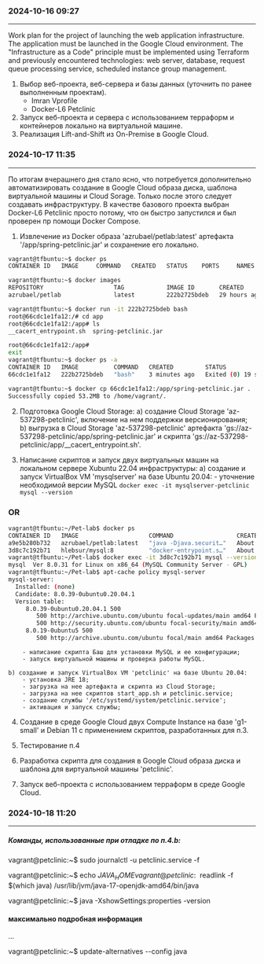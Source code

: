 ### 2024-10-16    09:27
-----------------------

Work plan for the project of launching the web application infrastructure.
The application must be launched in the Google Cloud environment.
The "Infrastructure as a Code" principle must be implemented using Terraform and previously encountered technologies: web server, database, request queue processing service, scheduled instance group management.

1. Выбор веб-проекта, веб-сервера и базы данных (уточнить по ранее выполненным проектам).
    - Imran Vprofile
    - Docker-L6 Petclinic
2. Запуск веб-проекта и сервера с использованием терраформ и контейнеров локально на виртуальной машине.
3. Реализация Lift-and-Shift из On-Premise в Google Cloud.



### 2024-10-17  11:35
---------------------

По итогам вчерашнего дня стало ясно, что потребуется дополнительно автоматизировать создание в Google Cloud образа диска, шаблона виртуальной машины и Cloud Sorage. Только после этого следует создавать инфраструктуру.
В качестве базового проекта выбран Docker-L6 Petclinic просто потому, что он быстро запустился и был проверен пр помощи Docker Compose.


1. Извлечение из Docker образа 'azrubael/petlab:latest' артефакта '/app/spring-petclinic.jar' и сохранение его локально.

```bash
vagrant@tfbuntu:~$ docker ps
CONTAINER ID   IMAGE     COMMAND   CREATED   STATUS    PORTS     NAMES

vagrant@tfbuntu:~$ docker images
REPOSITORY                    TAG            IMAGE ID       CREATED         SIZE
azrubael/petlab               latest         222b2725bdeb   29 hours ago    373MB

vagrant@tfbuntu:~$ docker run -it 222b2725bdeb bash
root@66cdc1e1fa12:/# cd app
root@66cdc1e1fa12:/app# ls
__cacert_entrypoint.sh  spring-petclinic.jar

root@66cdc1e1fa12:/app# 
exit
vagrant@tfbuntu:~$ docker ps -a
CONTAINER ID   IMAGE          COMMAND   CREATED         STATUS                      PORTS     NAMES
66cdc1e1fa12   222b2725bdeb   "bash"    3 minutes ago   Exited (0) 19 seconds ago             tender_bouman

vagrant@tfbuntu:~$ docker cp 66cdc1e1fa12:/app/spring-petclinic.jar .
Successfully copied 53.2MB to /home/vagrant/.
```


2. Подготовка Google Cloud Storage:
    a) создание Cloud Storage 'az-537298-petclinic', включение на нем поддержки версионирования;
    b) выгрузка в Cloud Storage 'az-537298-petclinic' артефакта 'gs://az-537298-petclinic/app/spring-petclinic.jar' и скрипта 'gs://az-537298-petclinic/app/__cacert_entrypoint.sh'.


3. Написание скриптов и запуск двух виртуальных машин на локальном сервере Xubuntu 22.04 инфраструктуры:
    a) создание и запуск VirtualBox VM 'mysqlserver' на базе Ubuntu 20.04:
        - уточнение необходимой версии MySQL
  `docker exec -it mysqlserver-petclinic mysql --version`
### OR 
```bash
vagrant@tfbuntu:~/Pet-lab$ docker ps
CONTAINER ID   IMAGE                    COMMAND                  CREATED              STATUS                        PORTS                                                  NAMES
a9e5b280b732   azrubael/petlab:latest   "java -Djava.securit…"   About a minute ago   Up About a minute (healthy)   0.0.0.0:8080->8080/tcp, :::8080->8080/tcp              pet-lab-petclinic-1
3d8c7c192b71   hlebsur/mysql:8          "docker-entrypoint.s…"   About a minute ago   Up 46 seconds                 0.0.0.0:3306->3306/tcp, :::3306->3306/tcp, 33060/tcp   pet-lab-mysqlserver-1
vagrant@tfbuntu:~/Pet-lab$ docker exec -it 3d8c7c192b71 mysql --version
mysql  Ver 8.0.31 for Linux on x86_64 (MySQL Community Server - GPL)
vagrant@tfbuntu:~/Pet-lab$ apt-cache policy mysql-server
mysql-server:
  Installed: (none)
  Candidate: 8.0.39-0ubuntu0.20.04.1
  Version table:
     8.0.39-0ubuntu0.20.04.1 500
        500 http://archive.ubuntu.com/ubuntu focal-updates/main amd64 Packages
        500 http://security.ubuntu.com/ubuntu focal-security/main amd64 Packages
     8.0.19-0ubuntu5 500
        500 http://archive.ubuntu.com/ubuntu focal/main amd64 Packages
```
        - написание скрипта Баш для установки MySQL и ее конфигурации;
        - запуск виртуальной машины и проверка работы MySQL.

    b) создание и запуск VirtualBox VM 'petclinic' на базе Ubuntu 20.04:
        - установка JRE 18;
        - загрузка на нее артефакта и скрипта из Cloud Storage;
        - загрузка на нее скриптов start_app.sh и petclinic.service;
        - создание службы '/etc/systemd/system/petclinic.service';
        - активация и запуск службы; 


4. Создание в среде Google Cloud двух Compute Instance на базе 'g1-small' и Debian 11 с применением скриптов, разработанных для п.3.


5. Тестирование п.4


6. Разработка скрипта для создания в Google Cloud образа диска и шаблона для виртуальной машины 'petclinic'.


7. Запуск веб-проекта с использованием терраформ в среде Google Cloud.




### 2024-10-18  11:20
---------------------

##### Команды, использованные при отладке по п.4.b:
vagrant@petclinic:~$ sudo journalctl -u petclinic.service -f

vagrant@petclinic:~$ echo $JAVA_HOME
vagrant@petclinic:~$ readlink -f $(which java)
/usr/lib/jvm/java-17-openjdk-amd64/bin/java

vagrant@petclinic:~$ java -XshowSettings:properties -version
#### максимально подробная информация
...

vagrant@petclinic:~$ update-alternatives --config java


